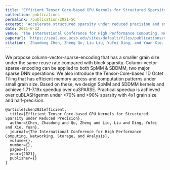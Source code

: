 ```yaml
---
title: "Efficient Tensor Core-based GPU Kernels for Structured Sparsity under Reduced Precision"
collection: publications
permalink: /publication/2021-SC
excerpt: 'Accelerate structured sparsity under reduced precision and small granularity with Tensor Core'
date: 2021-6-22
venue: 'The International Conference for High Performance Computing, Networking, Storage, and Analysis (SC)'
paperurl: 'https://seal.ece.ucsb.edu/sites/default/files/publications/vector_sparse_transformer_camera_ready_.pdf'
citation: 'Zhaodong Chen, Zheng Qu, Liu Liu, Yufei Ding, and Yuan Xie. "Efficient Tensor Core-based GPU Kernels for Structured Sparsity under Reduced Precision." 2021 Proceedings of the International Conference for High Performance Computing, Networking, Storage and Analysis.'
---
```

We propose column-vector-sparse-encoding that has a smaller grain size under the same reuse rate compared with block sparsity. Column-vector-sparse-encoding can be applied to both SpMM & SDDMM, two major sparse DNN operations. We also introduce the Tensor-Core-based 1D Octet Tiling that has efficient memory access and computation patterns under small grain size. Based on these, we design SpMM and SDDMM kernels and achieve 1.71-7.19x speedup over cuSPARSE. Practical speedup is achieved over cuBLASHgemm under >70% and >90% sparsity with 4x1 grain size and half-precision.

```
@article{chen2021efficient,
  title={Efficient Tensor Core-based GPU Kernels for Structured Sparsity under Reduced Precision},
  author={Chen, Zhaodong and Qu, Zheng and Liu, Liu and Ding, Yufei and Xie, Yuan},
  journal={The International Conference for High Performance Computing, Networking, Storage, and Analysis},
  volume={},
  number={},
  pages={},
  year={2021},
  publisher={}
}
```
